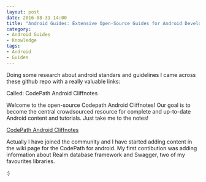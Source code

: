 ```yaml
---
layout: post
date: 2016-08-31 14:00
title: "Android Guides: Extensive Open-Source Guides for Android Developers"
category: 
- Android Guides
- Knowledge
tags:
- Android
- Guides
---
```

Doing some research about android standars and guidelines I came across these github repo with a really valuable links:

Called: CodePath Android Cliffnotes

Welcome to the open-source Codepath Android Cliffnotes! Our goal is to become the central crowdsourced resource for complete and up-to-date Android content and tutorials. Just take me to the notes!

<a href="https://github.com/codepath/android_guides">CodePath Android Cliffnotes</a>

Actually I have joined the community and I have started adding content in the wiki page for the CodePath for android. My first contibution was adding information about Realm database framework and Swagger, two of my favourites libraries.

:)

